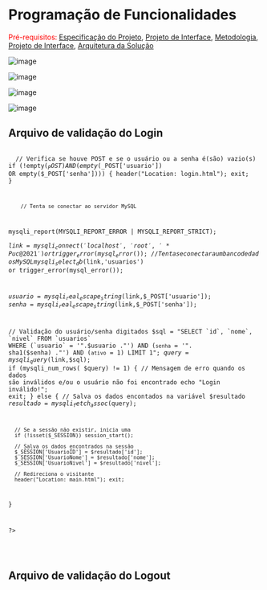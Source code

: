 # Programação de Funcionalidades

<span style="color:red">Pré-requisitos: <a href="2-Especificação do Projeto.md"> Especificação do Projeto</a></span>, <a href="3-Projeto de Interface.md"> Projeto de Interface</a>, <a href="4-Metodologia.md"> Metodologia</a>, <a href="3-Projeto de Interface.md"> Projeto de Interface</a>, <a href="5-Arquitetura da Solução.md"> Arquitetura da Solução</a>

![image](https://user-images.githubusercontent.com/91296105/138785342-fec4f375-c2c1-4da9-b87b-dce9a47c6238.png)

![image](https://user-images.githubusercontent.com/91296105/138785350-12aae596-288a-4935-b0b2-ff537fab471d.png)

![image](https://user-images.githubusercontent.com/91296105/138785363-025679f3-dd5b-4aa5-a95b-f1608e68d960.png)

![image](https://user-images.githubusercontent.com/91296105/138785382-fb6a8d4e-7262-4272-bcb8-83b8842cc9e7.png)





<H2> Arquivo de validação do Login </h2>
<code> 
  <?php

  // Verifica se houve POST e se o usuário ou a senha é(são) vazio(s)
  if (!empty($_POST) AND (empty($_POST['usuario']) OR empty($_POST['senha']))) {
      header("Location: login.html"); exit;
  }
  



        // Tenta se conectar ao servidor MySQL
  mysqli_report(MYSQLI_REPORT_ERROR | MYSQLI_REPORT_STRICT);     
  $link = mysqli_connect('localhost', 'root', '*Puc@2021') or trigger_error(mysql_error());
  // Tenta se conectar a um banco de dados MySQL
  mysqli_select_db($link,'usuarios') or trigger_error(mysql_error());

  $usuario = mysqli_real_escape_string($link,$_POST['usuario']);
  $senha = mysqli_real_escape_string($link,$_POST['senha']);


  
  // Validação do usuário/senha digitados
  $sql = "SELECT `id`, `nome`, `nivel` FROM `usuarios` WHERE (`usuario` = '".$usuario ."') AND (`senha` = '". sha1($senha) ."') AND (`ativo` = 1) LIMIT 1";
  $query = mysqli_query($link,$sql);
  if (mysqli_num_rows( $query) != 1) {
      // Mensagem de erro quando os dados são inválidos e/ou o usuário não foi encontrado
      echo "Login inválido!"; exit;
  } else {
      // Salva os dados encontados na variável $resultado
      $resultado = mysqli_fetch_assoc($query);
      
      // Se a sessão não existir, inicia uma
      if (!isset($_SESSION)) session_start();

      // Salva os dados encontrados na sessão
      $_SESSION['UsuarioID'] = $resultado['id'];
      $_SESSION['UsuarioNome'] = $resultado['nome'];
      $_SESSION['UsuarioNivel'] = $resultado['nivel'];

      // Redireciona o visitante
      header("Location: main.html"); exit;
  }


  ?>
  
  </code>



<h2> Arquivo de validação do Logout </h2>

<code>
  
  <?php
      session_start(); // Inicia a sessão
      session_destroy(); // Destrói a sessão limpando todos os valores salvos
      header("Location: index.html"); exit; // Redireciona o visitante
  ?>
  </code>
